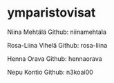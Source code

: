 # ymparistovisat

Niina Mehtälä
Github: niinamehtala

Rosa-Liina Vihelä
Github: rosa-liina

Henna Orava
Github: hennaorava

Nepu Kontio
Github: n3koai00
